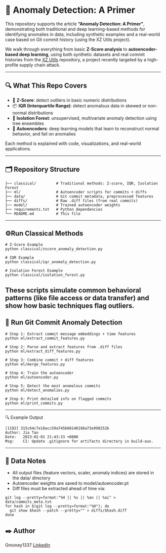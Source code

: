 # 🧠 Anomaly Detection: A Primer

This repository supports the article **“Anomaly Detection: A Primer”**, demonstrating both traditional and deep learning-based methods for identifying anomalies in data, including synthetic examples and a real-world case based on Git commit history (using the XZ Utils project).

We walk through everything from basic **Z-Score analysis** to **autoencoder-based deep learning**, using both synthetic datasets and real commit histories from the [XZ Utils](https://tukaani.org/xz-backdoor/) repository, a project recently targeted by a high-profile supply chain attack.

---

## 🔍 What This Repo Covers

- 📏 **Z-Score**: detect outliers in basic numeric distributions  
- 📦 **IQR (Interquartile Range)**: detect anomalous data in skewed or non-normal distributions  
- 🌲 **Isolation Forest**: unsupervised, multivariate anomaly detection using tree ensembles  
- 🤖 **Autoencoders**: deep learning models that learn to reconstruct normal behavior, and fail on anomalies

Each method is explained with code, visualizations, and real-world applications.

---

## 🗂️ Repository Structure
```text
├── classical/         # Traditional methods: Z-score, IQR, Isolation Forest
├── ml/                # Autoencoder scripts for commits + diffs
├── data/              # Git commit metadata, preprocessed features
├── diffs/             # Raw .diff files (from real commits)
├── model/             # Trained autoencoder weights
├── requirements.txt   # Python dependencies
└── README.md          # This file
```
---
## ⚙️Run Classical Methods
```text
# Z-Score Example
python classical/zscore_anomaly_detection.py

# IQR Example
python classical/iqr_anomaly_detection.py

# Isolation Forest Example
python classical/isolation_forest.py
```
These scripts simulate common behavioral patterns (like file access or data transfer) and show how basic techniques flag outliers.
---
## 🤖 Run Git Commit Anomaly Detection
```text
# Step 1: Extract commit message embeddings + time features
python ml/extract_commit_features.py

# Step 2: Parse and extract features from .diff files
python ml/extract_diff_features.py

# Step 3: Combine commit + diff features
python ml/merge_features.py

# Step 4: Train the autoencoder
python ml/autoencoder.py

# Step 5: Detect the most anomalous commits
python ml/detect_anomalies.py

# Step 6: Print detailed info on flagged commits
python ml/print_commits.py
```
---
🔍 Example Output
```text
[1192] 315c64c7e18acc59a745b68148188a73e998252b
Author: Jia Tan
Date:   2023-02-01 21:43:33 +0800
Msg:    CI: Update .gitignore for artifacts directory in build-aux.
```
---
## 📁 Data Notes
* All output files (feature vectors, scaler, anomaly indices) are stored in the data/ directory
* Autoencoder weights are saved to model/autoencoder.pt
* Diff files must be extracted ahead of time via:
```text
git log --pretty=format:"%H || %s || %an || %ai" > data/commits_meta.txt
for hash in $(git log --pretty=format:"%H"); do
  git show $hash --patch --pretty="" > diffs/$hash.diff
done
```

## ✒️ Author
Gmoney1337
[LinkedIn](https://www.linkedin.com/in/galenyanofsky/)
